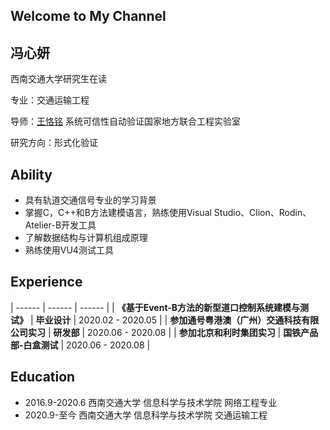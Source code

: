 ## Welcome to My Channel
## 冯心妍

西南交通大学研究生在读

专业：交通运输工程

导师：[王恪铭](https://faculty.swjtu.edu.cn/KeMing_Wang/zh_CN/index.htm)  系统可信性自动验证国家地方联合工程实验室

研究方向：形式化验证



## Ability
* 具有轨道交通信号专业的学习背景
* 掌握C，C++和B方法建模语言，熟练使用Visual Studio、Clion、Rodin、Atelier-B开发工具
* 了解数据结构与计算机组成原理
* 熟练使用VU4测试工具


## Experience

| ------ | ------ | ------ |
| **《基于Event-B方法的新型道口控制系统建模与测试》** | **毕业设计** | 2020.02 - 2020.05  |
| **参加通号粤港澳（广州）交通科技有限公司实习** | **研发部** | 2020.06 - 2020.08 |
| **参加北京和利时集团实习** | **国铁产品部-白盒测试** | 2020.06 - 2020.08 |



## Education

* 2016.9-2020.6  西南交通大学  信息科学与技术学院  网络工程专业
* 2020.9-至今     西南交通大学  信息科学与技术学院  交通运输工程



```markdown

```


